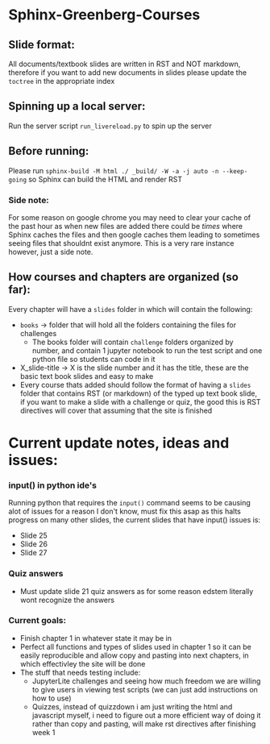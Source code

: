 # Sphinx-Greenberg-Courses

## Slide format:
All documents/textbook slides are written in RST and NOT markdown, therefore if you want to add new documents in slides please update the `toctree` in the appropriate index

## Spinning up a local server:
Run the server script `run_livereload.py` to spin up the server

## Before running:
Please run `sphinx-build -M html ./ _build/ -W -a -j auto -n --keep-going` so Sphinx can build the HTML and render RST

### Side note:
For some reason on google chrome you may need to clear your cache of the past hour as when new files are added there could be *times* where Sphinx caches the files and then google caches them leading to sometimes seeing files that shouldnt exist anymore. This is a very rare instance however, just a side note.

## How courses and chapters are organized (so far):
Every chapter will have a `slides` folder in which will contain the following:
- `books` -> folder that will hold all the folders containing the files for challenges
  - The books folder will contain `challenge` folders organized by number, and contain 1 jupyter notebook to run the test script and one python file so students can code in it
- X_slide-title -> X is the slide number and it has the title, these are the basic text book slides and easy to make
- Every course thats added should follow the format of having a `slides` folder that contains RST (or markdown) of the typed up text book slide, if you want to make a slide with a challenge or quiz, the good this is RST directives will cover that assuming that the site is finished

# Current update notes, ideas and issues:

### input() in python ide's
Running python that requires the ``input()`` command seems to be causing alot of issues for a reason I don't know, must fix this asap as this halts progress on many other slides, the current slides that have input() issues is:
- Slide 25
- Slide 26
- Slide 27

### Quiz answers
- Must update slide 21 quiz answers as for some reason edstem literally wont recognize the answers

### Current goals:
- Finish chapter 1 in whatever state it may be in
- Perfect all functions and types of slides used in chapter 1 so it can be easily reproducible and allow copy and pasting into next chapters, in which effectivley the site will be done
- The stuff that needs testing include:
  - JupyterLite challenges and seeing how much freedom we are willing to give users in viewing test scripts (we can just add instructions on how to use)
  - Quizzes, instead of quizzdown i am just writing the html and javascript myself, i need to figure out a more efficient way of doing it rather than copy and pasting, will make rst directives after finishing week 1
